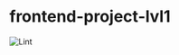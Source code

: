# frontend-project-lvl1
![Lint](https://github.com/andbilous/frontend-project-lvl1/workflows/Lint/badge.svg)